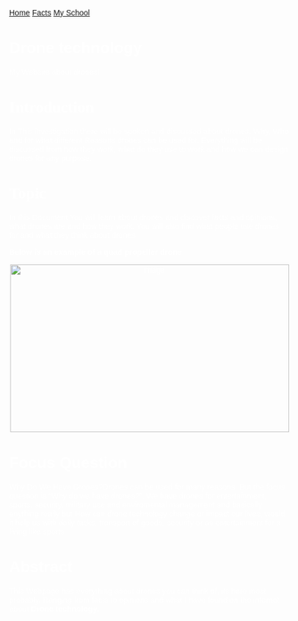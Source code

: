 <!DOCTYPE html>
<html lang="en">
<head>
<meta name="viewport" content="width=device-width, initial-scale=1">
<style>
body {
  margin: 0;
  font-family: Verdana, Helvetica, sans-serif;
}

.topnav {
  overflow: hidden;
  background-color: #000000;
   position: fixed;
  top: 0;
  width: 100%;
}

.topnav a {
  float: left;
  color: #FFFFFF;
  text-align: center;
  padding: 14px 16px;
  text-decoration: none;
  font-size: 17px;
}

.topnav a:hover {
  background-color: #ddd;
  color: red;
}


.topnav a.active {
  background-color: #000000;
  color: white;
}

</style>
</head>
<body>

<div class="topnav">
  <a href="file:///C:/Users/angel/OneDrive/Desktop/PAT_A_E/Ewald%20Jordaan%2011F%20PAT%20E/PHASE%203/HTML/Drones.html">Home</a>
  <a href="file:///C:/Users/angel/OneDrive/Desktop/PAT_A_E/Ewald%20Jordaan%2011F%20PAT%20E/PHASE%203/HTML/Facts.html">Facts</a>
  <a href="https://www.pointhighschool.co.za/">My School</a>       
</div>

<div style="padding-left:18px">
 <font color="white"> <h2></h2> 
  <p></p>
  
</div>

<title>Drones</title>
<meta charset="UTF-8">
<meta name="viewport" content="width=device-width, initial-scale=1">
<font color="white">
<style>

body {
  background-image: url('https://c4.wallpaperflare.com/wallpaper/299/29/145/dji-m200-best-drones-mwc-2017-wallpaper-preview.jpg');
   height: 100%; 

  
  background-position: center;
  background-repeat: no-repeat;
  background-size: cover;
}
} 

 <body> {
 font-family: Verdana;
 margin: 0;
</body>}


.header {
  padding: 60px;
  text-align: center;
  background: #808080;
  color: black;
  font-size: 30px;
}


.content {padding:20px;}
</style>
</head>
<body>

<div class="header">
  <h1>Drone technology</h1>
  <p>My Website about drones!</p>
</div>

<div class="content">

  <font face="Verdana"><h1>Introduction</h1></font>
<p>In This investigation there will be spoken and discussed about drones. Why, Who and for what different Reasons drones can be used for. Everything will be discussed from how they work, what do they use to work and how we can design drones for any purpose.</p>

<font face="Verdana"><h1>Topic</h1></font>
<p>In this Document You will learn about drones and discover facts and opinions, what drones are and how they work. You will also find what people use drones for and what they think about drones</p>
<p><b>Below is an example of a quad propeller drone</p></b>
<p align="center"><img src="https://th.bing.com/th/id/R.29565dd5180809bdac75b16c998b0607?rik=K476hmDNyAxeOA&riu=http%3a%2f%2fthedronegirl.com%2fwp-content%2fuploads%2f2017%2f04%2fDJI-Phantom-4-Advanced-B-top.jpg&ehk=yzvzf5IF8azqIaTC5vY2LQnEm9wb9fnb24JtClQEZxs%3d&risl=1&pid=ImgRaw&r=0" alt="image" style="width:500px;height:300px;"></img></p>

 <p><h1>Focus Question</h1></p>
 <p>Why Do We Have Drones?Drones can be used for many reasons. But the focus question is “Why do we have drones?”, We have drones for entertainment, sports, security, military use and enviromental management and basically anything really but How can drone technology change or impact our lives, would it help us with daily tasks, transport of goods, security or as entertainment for a living like sports.</p>
<h1> Abstract </h1>
<p> This Webpage has everything about drones you can think of, its here most probably. Ranging from facts to opinions and what I have found on the internet about <b>Drone technology.</b></p>
</div>
</font>
</body>
</html>
